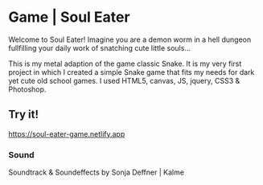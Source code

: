 # Game | Soul Eater

Welcome to Soul Eater!
Imagine you are a demon worm in a hell dungeon fullfilling your daily work of snatching cute little souls...

This is my metal adaption of the game classic Snake. It is my very first project in which I created a simple Snake game that fits my needs for dark yet cute old school games.
I used HTML5, canvas, JS, jquery, CSS3 & Photoshop.

## Try it!

https://soul-eater-game.netlify.app

### Sound

Soundtrack & Soundeffects by Sonja Deffner | Kalme
